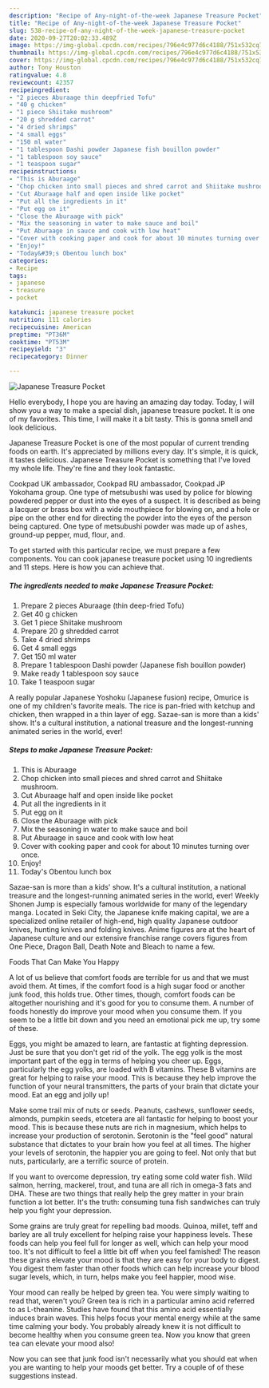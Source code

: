 ```yaml
---
description: "Recipe of Any-night-of-the-week Japanese Treasure Pocket"
title: "Recipe of Any-night-of-the-week Japanese Treasure Pocket"
slug: 538-recipe-of-any-night-of-the-week-japanese-treasure-pocket
date: 2020-09-27T20:02:33.489Z
image: https://img-global.cpcdn.com/recipes/796e4c977d6c4188/751x532cq70/japanese-treasure-pocket-recipe-main-photo.jpg
thumbnail: https://img-global.cpcdn.com/recipes/796e4c977d6c4188/751x532cq70/japanese-treasure-pocket-recipe-main-photo.jpg
cover: https://img-global.cpcdn.com/recipes/796e4c977d6c4188/751x532cq70/japanese-treasure-pocket-recipe-main-photo.jpg
author: Tony Houston
ratingvalue: 4.8
reviewcount: 42357
recipeingredient:
- "2 pieces Aburaage thin deepfried Tofu"
- "40 g chicken"
- "1 piece Shiitake mushroom"
- "20 g shredded carrot"
- "4 dried shrimps"
- "4 small eggs"
- "150 ml water"
- "1 tablespoon Dashi powder Japanese fish bouillon powder"
- "1 tablespoon soy sauce"
- "1 teaspoon sugar"
recipeinstructions:
- "This is Aburaage"
- "Chop chicken into small pieces and shred carrot and Shiitake mushroom."
- "Cut Aburaage half and open inside like pocket"
- "Put all the ingredients in it"
- "Put egg on it"
- "Close the Aburaage with pick"
- "Mix the seasoning in water to make sauce and boil"
- "Put Aburaage in sauce and cook with low heat"
- "Cover with cooking paper and cook for about 10 minutes turning over once."
- "Enjoy!"
- "Today&#39;s Obentou lunch box"
categories:
- Recipe
tags:
- japanese
- treasure
- pocket

katakunci: japanese treasure pocket 
nutrition: 111 calories
recipecuisine: American
preptime: "PT36M"
cooktime: "PT53M"
recipeyield: "3"
recipecategory: Dinner

---
```



![Japanese Treasure Pocket](https://img-global.cpcdn.com/recipes/796e4c977d6c4188/751x532cq70/japanese-treasure-pocket-recipe-main-photo.jpg)

Hello everybody, I hope you are having an amazing day today. Today, I will show you a way to make a special dish, japanese treasure pocket. It is one of my favorites. This time, I will make it a bit tasty. This is gonna smell and look delicious.

Japanese Treasure Pocket is one of the most popular of current trending foods on earth. It's appreciated by millions every day. It's simple, it is quick, it tastes delicious. Japanese Treasure Pocket is something that I've loved my whole life. They're fine and they look fantastic.

Cookpad UK ambassador, Cookpad RU ambassador, Cookpad JP Yokohama group. One type of metsubushi was used by police for blowing powdered pepper or dust into the eyes of a suspect. It is described as being a lacquer or brass box with a wide mouthpiece for blowing on, and a hole or pipe on the other end for directing the powder into the eyes of the person being captured. One type of metsubushi powder was made up of ashes, ground-up pepper, mud, flour, and.


To get started with this particular recipe, we must prepare a few components. You can cook japanese treasure pocket using 10 ingredients and 11 steps. Here is how you can achieve that.

<!--inarticleads1-->

##### The ingredients needed to make Japanese Treasure Pocket:

1. Prepare 2 pieces Aburaage (thin deep-fried Tofu)
1. Get 40 g chicken
1. Get 1 piece Shiitake mushroom
1. Prepare 20 g shredded carrot
1. Take 4 dried shrimps
1. Get 4 small eggs
1. Get 150 ml water
1. Prepare 1 tablespoon Dashi powder (Japanese fish bouillon powder)
1. Make ready 1 tablespoon soy sauce
1. Take 1 teaspoon sugar


A really popular Japanese Yoshoku (Japanese fusion) recipe, Omurice is one of my children&#39;s favorite meals. The rice is pan-fried with ketchup and chicken, then wrapped in a thin layer of egg. Sazae-san is more than a kids&#39; show. It&#39;s a cultural institution, a national treasure and the longest-running animated series in the world, ever! 

<!--inarticleads2-->

##### Steps to make Japanese Treasure Pocket:

1. This is Aburaage
1. Chop chicken into small pieces and shred carrot and Shiitake mushroom.
1. Cut Aburaage half and open inside like pocket
1. Put all the ingredients in it
1. Put egg on it
1. Close the Aburaage with pick
1. Mix the seasoning in water to make sauce and boil
1. Put Aburaage in sauce and cook with low heat
1. Cover with cooking paper and cook for about 10 minutes turning over once.
1. Enjoy!
1. Today&#39;s Obentou lunch box


Sazae-san is more than a kids&#39; show. It&#39;s a cultural institution, a national treasure and the longest-running animated series in the world, ever! Weekly Shonen Jump is especially famous worldwide for many of the legendary manga. Located in Seki City, the Japanese knife making capital, we are a specialized online retailer of high-end, high quality Japanese outdoor knives, hunting knives and folding knives. Anime figures are at the heart of Japanese culture and our extensive franchise range covers figures from One Piece, Dragon Ball, Death Note and Bleach to name a few. 

Foods That Can Make You Happy


A lot of us believe that comfort foods are terrible for us and that we must avoid them. At times, if the comfort food is a high sugar food or another junk food, this holds true. Other times, though, comfort foods can be altogether nourishing and it's good for you to consume them. A number of foods honestly do improve your mood when you consume them. If you seem to be a little bit down and you need an emotional pick me up, try some of these.

Eggs, you might be amazed to learn, are fantastic at fighting depression. Just be sure that you don't get rid of the yolk. The egg yolk is the most important part of the egg in terms of helping you cheer up. Eggs, particularly the egg yolks, are loaded with B vitamins. These B vitamins are great for helping to raise your mood. This is because they help improve the function of your neural transmitters, the parts of your brain that dictate your mood. Eat an egg and jolly up!

Make some trail mix of nuts or seeds. Peanuts, cashews, sunflower seeds, almonds, pumpkin seeds, etcetera are all fantastic for helping to boost your mood. This is because these nuts are rich in magnesium, which helps to increase your production of serotonin. Serotonin is the "feel good" natural substance that dictates to your brain how you feel at all times. The higher your levels of serotonin, the happier you are going to feel. Not only that but nuts, particularly, are a terrific source of protein.

If you want to overcome depression, try eating some cold water fish. Wild salmon, herring, mackerel, trout, and tuna are all rich in omega-3 fats and DHA. These are two things that really help the grey matter in your brain function a lot better. It's the truth: consuming tuna fish sandwiches can truly help you fight your depression. 

Some grains are truly great for repelling bad moods. Quinoa, millet, teff and barley are all truly excellent for helping raise your happiness levels. These foods can help you feel full for longer as well, which can help your mood too. It's not difficult to feel a little bit off when you feel famished! The reason these grains elevate your mood is that they are easy for your body to digest. You digest them faster than other foods which can help increase your blood sugar levels, which, in turn, helps make you feel happier, mood wise.

Your mood can really be helped by green tea. You were simply waiting to read that, weren't you? Green tea is rich in a particular amino acid referred to as L-theanine. Studies have found that this amino acid essentially induces brain waves. This helps focus your mental energy while at the same time calming your body. You probably already knew it is not difficult to become healthy when you consume green tea. Now you know that green tea can elevate your mood also!

Now you can see that junk food isn't necessarily what you should eat when you are wanting to help your moods get better. Try  a  couple of  of  these  suggestions  instead.

